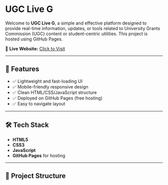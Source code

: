 
# UGC Live G

Welcome to **UGC Live G**, a simple and effective platform designed to provide real-time information, updates, or tools related to University Grants Commission (UGC) content or student-centric utilities. This project is hosted using GitHub Pages.

🔗 **Live Website:** [Click to Visit](https://rohitts0001.github.io/ugcliv.g/)

---

## 🚀 Features

- ✅ Lightweight and fast-loading UI
- ✅ Mobile-friendly responsive design
- ✅ Clean HTML/CSS/JavaScript structure
- ✅ Deployed on GitHub Pages (free hosting)
- ✅ Easy to navigate layout

---

## 🛠 Tech Stack

- **HTML5**
- **CSS3**
- **JavaScript**
- **GitHub Pages** for hosting

---

## 📁 Project Structure

